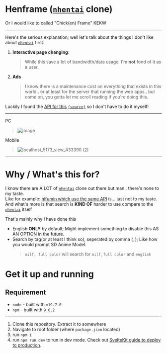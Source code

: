 # Henframe ([`nhentai`](https://nhentai.net) clone)
Or I would like to called "Chick(en) Frame" KEKW

---

Here's the serious explanation; well let's talk about the things I don't like about [`nhentai`](https://nhentai.net) first.

1. **Interactive page changing**:
    > While this save a lot of bandwidth/data usage. I'm **not** fond of it as a user.
2. **Ads**
    > I know there is a maintenance cost on everything that exists in this world.. or at least for the server that running the web apps.. but come on, you gotta let me scroll reading if you're doing this.

Luckily I found the [API for this](https://api.hifumin.app) [`(source)`](https://github.com/SaltyAom/seele) so I don't have to do it myself!

---

PC
> ![image](https://user-images.githubusercontent.com/76484203/228002396-e06f3a84-dce4-40ec-b4b9-fdf458e133bd.png)

Mobile
> ![localhost_5173_view_433390 (2)](https://user-images.githubusercontent.com/76484203/228002564-97a6a83b-a13c-4a0c-ba7b-a196be9bb49b.png)

---

# Why / What's this for?

I know there are A LOT of [`nhentai`](https://nhentai.net) clone out there but man.. there's none to my taste.  
Like for example: [hifumin which use the same API](https://hifumin.app) is... just not to my taste.  
And what's more is that search is **KIND OF** harder to use compare to the [`nhentai`](https://nhentai.net) itself

That's mainly why I have done this
- English **ONLY** by default; Might implement something to disable this AS AN OPTION in the future.
- Search by tag(or at least I think so), seperated by comma (`,`); Like how you would prompt SD Anime Model.
    > `milf, full color` will search for `milf`, `full color` and `english`

# Get it up and running

## Requirement

- `node` - built with `v19.7.0`
- `npm` - built with `9.6.2`

---

1. Clone this repository. Extract it to somewhere
1. Navigate to root folder (where `package.json` located)
1. run `npm i`
1. run `npm run dev` to run in dev mode. Check out [SvelteKit guide to deploy to production](https://kit.svelte.dev/docs/adapters).
